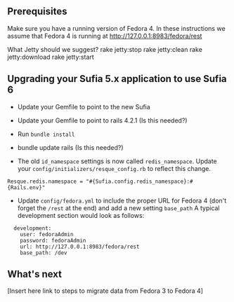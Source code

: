 ## Prerequisites
Make sure you have a running version of Fedora 4. In these instructions we assume that Fedora 4 is running at http://127.0.0.1:8983/fedora/rest

What Jetty should we suggest?
rake jetty:stop
rake jetty:clean
rake jetty:download
rake jetty:start


## Upgrading your Sufia 5.x application to use Sufia 6

* Update your Gemfile to point to the new Sufia 
* Update your Gemfile to point to rails 4.2.1 (Is this needed?)
* Run `bundle install`
* bundle update rails (Is this needed?)

* The old `id_namespace` settings is now called `redis_namespace`. Update your `config/initializers/resque_config.rb` to reflect this change. 

```Resque.redis.namespace = "#{Sufia.config.redis_namespace}:#{Rails.env}"```

* Update `config/fedora.yml` to include the proper URL for Fedora 4 (don't forget the `/rest` at the end) and add a new setting `base_path` A typical development section would look as follows:

```
  development:
    user: fedoraAdmin
    password: fedoraAdmin
    url: http://127.0.0.1:8983/fedora/rest
    base_path: /dev
```

## What's next
[Insert here link to steps to migrate data from Fedora 3 to Fedora 4]
